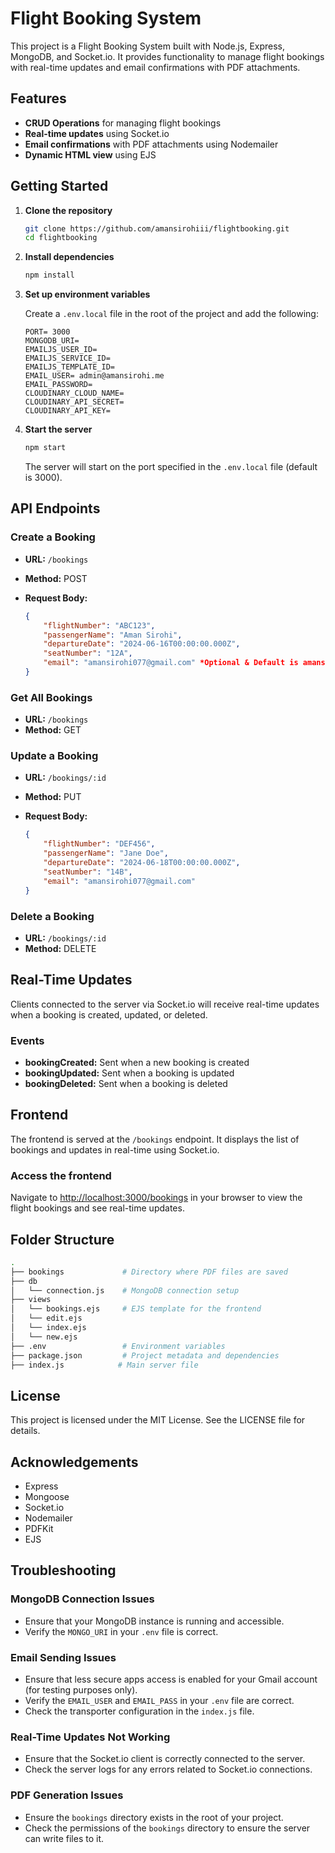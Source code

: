 # Flight Booking System

This project is a Flight Booking System built with Node.js, Express, MongoDB, and Socket.io. It provides functionality to manage flight bookings with real-time updates and email confirmations with PDF attachments.

## Features

- **CRUD Operations** for managing flight bookings
- **Real-time updates** using Socket.io
- **Email confirmations** with PDF attachments using Nodemailer
- **Dynamic HTML view** using EJS

## Getting Started

1. **Clone the repository**

    ```bash
    git clone https://github.com/amansirohiii/flightbooking.git
    cd flightbooking
    ```

2. **Install dependencies**

    ```bash
    npm install
    ```

3. **Set up environment variables**

    Create a `.env.local` file in the root of the project and add the following:

    ```env
   PORT= 3000
   MONGODB_URI=
   EMAILJS_USER_ID=
   EMAILJS_SERVICE_ID=
   EMAILJS_TEMPLATE_ID=
   EMAIL_USER= admin@amansirohi.me
   EMAIL_PASSWORD=
   CLOUDINARY_CLOUD_NAME=
   CLOUDINARY_API_SECRET=
   CLOUDINARY_API_KEY=
    ```

4. **Start the server**

    ```bash
    npm start
    ```

    The server will start on the port specified in the `.env.local` file (default is 3000).

## API Endpoints

### Create a Booking

- **URL:** `/bookings`
- **Method:** POST
- **Request Body:**

    ```json
    {
        "flightNumber": "ABC123",
        "passengerName": "Aman Sirohi",
        "departureDate": "2024-06-16T00:00:00.000Z",
        "seatNumber": "12A",
        "email": "amansirohi077@gmail.com" *Optional & Default is amansirohi077@gmail.com*
    }
    ```
### Get All Bookings

- **URL:** `/bookings`
- **Method:** GET

### Update a Booking

- **URL:** `/bookings/:id`
- **Method:** PUT
- **Request Body:**

    ```json
    {
        "flightNumber": "DEF456",
        "passengerName": "Jane Doe",
        "departureDate": "2024-06-18T00:00:00.000Z",
        "seatNumber": "14B",
        "email": "amansirohi077@gmail.com"
    }
    ```

### Delete a Booking

- **URL:** `/bookings/:id`
- **Method:** DELETE

## Real-Time Updates

Clients connected to the server via Socket.io will receive real-time updates when a booking is created, updated, or deleted.

### Events

- **bookingCreated:** Sent when a new booking is created
- **bookingUpdated:** Sent when a booking is updated
- **bookingDeleted:** Sent when a booking is deleted

## Frontend

The frontend is served at the `/bookings` endpoint. It displays the list of bookings and updates in real-time using Socket.io.

### Access the frontend

Navigate to [http://localhost:3000/bookings](http://localhost:3000/bookings) in your browser to view the flight bookings and see real-time updates.

## Folder Structure

```bash
.
├── bookings             # Directory where PDF files are saved
├── db
│   └── connection.js    # MongoDB connection setup
├── views
│   └── bookings.ejs     # EJS template for the frontend
│   └── edit.ejs
│   └── index.ejs
│   └── new.ejs
├── .env                 # Environment variables
├── package.json         # Project metadata and dependencies
├── index.js            # Main server file

```
## License

This project is licensed under the MIT License. See the LICENSE file for details.

## Acknowledgements

- Express
- Mongoose
- Socket.io
- Nodemailer
- PDFKit
- EJS

## Troubleshooting

### MongoDB Connection Issues

- Ensure that your MongoDB instance is running and accessible.
- Verify the `MONGO_URI` in your `.env` file is correct.

### Email Sending Issues

- Ensure that less secure apps access is enabled for your Gmail account (for testing purposes only).
- Verify the `EMAIL_USER` and `EMAIL_PASS` in your `.env` file are correct.
- Check the transporter configuration in the `index.js` file.

### Real-Time Updates Not Working

- Ensure that the Socket.io client is correctly connected to the server.
- Check the server logs for any errors related to Socket.io connections.

### PDF Generation Issues

- Ensure the `bookings` directory exists in the root of your project.
- Check the permissions of the `bookings` directory to ensure the server can write files to it.


